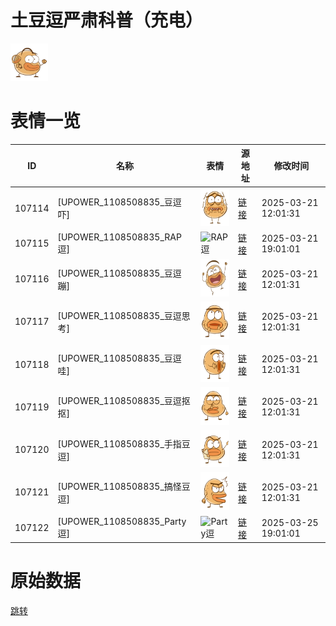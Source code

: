 # 土豆逗严肃科普（充电）

<img src="./cover.png" height="60" alt="cover" />

# 表情一览

|ID|名称|表情|源地址|修改时间|
|----|----|----|----|----|
|107114|[UPOWER_1108508835_豆逗吓]|<img src="./pic/107114_%5BUPOWER_1108508835_豆逗吓%5D.png" height="60" alt="豆逗吓"/>|[链接](https://i0.hdslb.com/bfs/garb/74b956f328bb60b890d23b0185c39c351a64e3e7.png)|2025-03-21 12:01:31|
|107115|[UPOWER_1108508835_RAP逗]|<img src="./pic/107115_%5BUPOWER_1108508835_RAP逗%5D.png" height="60" alt="RAP逗"/>|[链接](https://i0.hdslb.com/bfs/garb/2d282e96bbe8a535aec14fe5b389267accbbeb97.png)|2025-03-21 19:01:01|
|107116|[UPOWER_1108508835_豆逗蹦]|<img src="./pic/107116_%5BUPOWER_1108508835_豆逗蹦%5D.png" height="60" alt="豆逗蹦"/>|[链接](https://i0.hdslb.com/bfs/garb/60986988cfc2ec4a418e4f94a1296b4b54101d05.png)|2025-03-21 12:01:31|
|107117|[UPOWER_1108508835_豆逗思考]|<img src="./pic/107117_%5BUPOWER_1108508835_豆逗思考%5D.png" height="60" alt="豆逗思考"/>|[链接](https://i0.hdslb.com/bfs/garb/b7b5657fd85d75621c0476f7cf60c3776e7389ce.png)|2025-03-21 12:01:31|
|107118|[UPOWER_1108508835_豆逗哇]|<img src="./pic/107118_%5BUPOWER_1108508835_豆逗哇%5D.png" height="60" alt="豆逗哇"/>|[链接](https://i0.hdslb.com/bfs/garb/247c548aa2aa4884415f1e0a9423d634bd30c0dc.png)|2025-03-21 12:01:31|
|107119|[UPOWER_1108508835_豆逗抠抠]|<img src="./pic/107119_%5BUPOWER_1108508835_豆逗抠抠%5D.png" height="60" alt="豆逗抠抠"/>|[链接](https://i0.hdslb.com/bfs/garb/13e9327f63ef329ec0be4566e49f3f9a0d4747ba.png)|2025-03-21 12:01:31|
|107120|[UPOWER_1108508835_手指豆逗]|<img src="./pic/107120_%5BUPOWER_1108508835_手指豆逗%5D.png" height="60" alt="手指豆逗"/>|[链接](https://i0.hdslb.com/bfs/garb/500c805ed30d306b42f6f5f06de7c94a3044d5eb.png)|2025-03-21 12:01:31|
|107121|[UPOWER_1108508835_搞怪豆逗]|<img src="./pic/107121_%5BUPOWER_1108508835_搞怪豆逗%5D.png" height="60" alt="搞怪豆逗"/>|[链接](https://i0.hdslb.com/bfs/garb/fc8728cf7dd03498fe23463b2ad8c331a9c06398.png)|2025-03-21 12:01:31|
|107122|[UPOWER_1108508835_Party逗]|<img src="./pic/107122_%5BUPOWER_1108508835_Party逗%5D.png" height="60" alt="Party逗"/>|[链接](https://i0.hdslb.com/bfs/garb/a2ef290e669db139f7bef407b245539c0673d215.png)|2025-03-25 19:01:01|

# 原始数据

[跳转](./raw.json)

